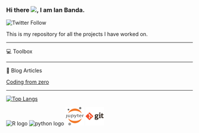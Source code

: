 ### Hi there <img src="https://raw.githubusercontent.com/MartinHeinz/MartinHeinz/master/wave.gif" width="30px">, I am Ian Banda.


![Twitter Follow](https://img.shields.io/twitter/follow/ianbanda2?style=social)

This is my repository for all the projects I have worked on.

---
💻 Toolbox

---
📘 Blog Articles

[Coding from zero](https://www.gov.uk/government/news/coding-from-zero)

---

[![Top Langs](https://github-readme-stats.vercel.app/api/top-langs/?username=bandaian&langs_count=8&layout=compact&theme=yeblu&show_icons=true)](https://github.com/bandaian/github-readme-stats)

<img src="https://cdn.worldvectorlogo.com/logos/r-lang.svg" alt="R logo" width="50" height="50" /> <img src="https://cdn.worldvectorlogo.com/logos/python-4.svg" alt="python logo" width="50" height="50" /> <img src=https://github.com/devicons/devicon/blob/master/icons/jupyter/jupyter-original-wordmark.svg alt="juypter logo" width="50" height="50" /> <img src=https://github.com/devicons/devicon/blob/master/icons/git/git-original-wordmark.svg alt="git logo" width="50" height="50" />

<!--
**bandaian/bandaian** is a ✨ _special_ ✨ repository because its `README.md` (this file) appears on your GitHub profile.

Here are some ideas to get you started:

- 🔭 I’m currently working on ...
- 🌱 I’m currently learning ...
- 👯 I’m looking to collaborate on ...
- 🤔 I’m looking for help with ...
- 💬 Ask me about ...
- 📫 How to reach me: ...
- 😄 Pronouns: ...
- ⚡ Fun fact: ...
-->

